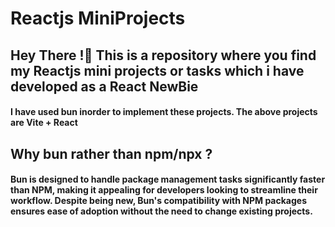 # Reactjs MiniProjects
## **Hey There !🙌** This is a repository where you find my Reactjs mini projects or tasks which i have developed as a React NewBie
#### I have used bun inorder to implement these projects. The above projects are Vite + React
## Why bun rather than npm/npx ?
#### Bun is designed to handle package management tasks significantly faster than NPM, making it appealing for developers looking to streamline their workflow. Despite being new, Bun's compatibility with NPM packages ensures ease of adoption without the need to change existing projects.
